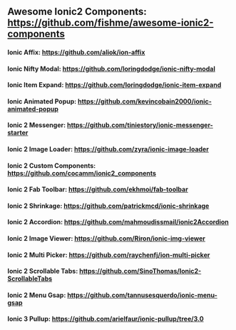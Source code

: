 ## Awesome Ionic2 Components: https://github.com/fishme/awesome-ionic2-components

#### Ionic Affix: https://github.com/aliok/ion-affix

#### Ionic Nifty Modal: https://github.com/loringdodge/ionic-nifty-modal

#### Ionic Item Expand: https://github.com/loringdodge/ionic-item-expand

#### Ionic Animated Popup: https://github.com/kevincobain2000/ionic-animated-popup

#### Ionic 2 Messenger: https://github.com/tiniestory/ionic-messenger-starter

#### Ionic 2 Image Loader: https://github.com/zyra/ionic-image-loader

#### Ionic 2 Custom Components: https://github.com/cocamm/ionic2_components

#### Ionic 2 Fab Toolbar: https://github.com/ekhmoi/fab-toolbar

#### Ionic 2 Shrinkage: https://github.com/patrickmcd/ionic-shrinkage

#### Ionic 2 Accordion: https://github.com/mahmoudissmail/ionic2Accordion

#### Ionic 2 Image Viewer: https://github.com/Riron/ionic-img-viewer

#### Ionic 2 Multi Picker: https://github.com/raychenfj/ion-multi-picker

#### Ionic 2 Scrollable Tabs: https://github.com/SinoThomas/Ionic2-ScrollableTabs

#### Ionic 2 Menu Gsap: https://github.com/tannusesquerdo/ionic-menu-gsap

#### Ionic 3 Pullup: https://github.com/arielfaur/ionic-pullup/tree/3.0
